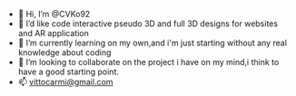 - 👋 Hi, I’m @CVKo92
- 👀 I’d like code interactive pseudo 3D and full 3D designs for websites and AR application
- 🌱 I’m currently learning on my own,and i'm just starting without any real knowledge about coding
- 💞️ I’m looking to collaborate on the project i have on my mind,i think to have a good starting point.
- 📫 vittocarmi@gmail.com

<!---
CVKo92/CVKo92 is a ✨ special ✨ repository because its `README.md` (this file) appears on your GitHub profile.
You can click the Preview link to take a look at your changes.
--->
